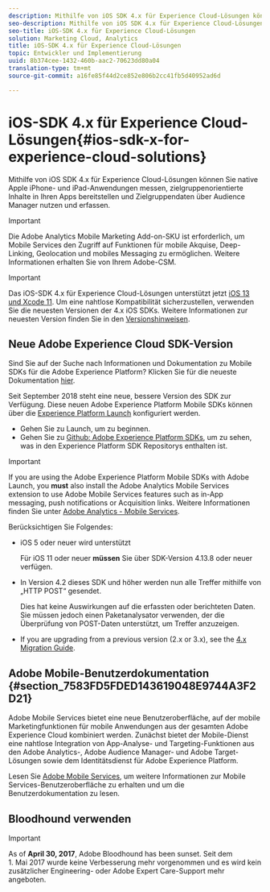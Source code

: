 ```yaml
---
description: Mithilfe von iOS SDK 4.x für Experience Cloud-Lösungen können Sie native Apple iPhone- und iPad-Anwendungen messen, zielgruppenorientierte Inhalte in Ihren Apps bereitstellen und Zielgruppendaten über Audience Manager nutzen und erfassen.
seo-description: Mithilfe von iOS SDK 4.x für Experience Cloud-Lösungen können Sie native Apple iPhone- und iPad-Anwendungen messen, zielgruppenorientierte Inhalte in Ihren Apps bereitstellen und Zielgruppendaten über Audience Manager nutzen und erfassen.
seo-title: iOS-SDK 4.x für Experience Cloud-Lösungen
solution: Marketing Cloud, Analytics
title: iOS-SDK 4.x für Experience Cloud-Lösungen
topic: Entwickler und Implementierung
uuid: 8b374cee-1432-460b-aac2-70623dd80a04
translation-type: tm+mt
source-git-commit: a16fe85f44d2ce852e806b2cc41fb5d40952ad6d

---
```



# iOS-SDK 4.x für Experience Cloud-Lösungen{#ios-sdk-x-for-experience-cloud-solutions}

Mithilfe von iOS SDK 4.x für Experience Cloud-Lösungen können Sie native Apple iPhone- und iPad-Anwendungen messen, zielgruppenorientierte Inhalte in Ihren Apps bereitstellen und Zielgruppendaten über Audience Manager nutzen und erfassen.

>[!IMPORTANT]
>
>Die Adobe Analytics Mobile Marketing Add-on-SKU ist erforderlich, um Mobile Services den Zugriff auf Funktionen für mobile Akquise, Deep-Linking, Geolocation und mobiles Messaging zu ermöglichen. Weitere Informationen erhalten Sie von Ihrem Adobe-CSM.

>[!IMPORTANT]
>
>Das iOS-SDK 4.x für Experience Cloud-Lösungen unterstützt jetzt [iOS 13 und Xcode 11](https://developer.apple.com/ios/). Um eine nahtlose Kompatibilität sicherzustellen, verwenden Sie die neuesten Versionen der 4.x iOS SDKs. Weitere Informationen zur neuesten Version finden Sie in den [Versionshinweisen](/help/ios/rel-notes.md).

## Neue Adobe Experience Cloud SDK-Version

Sind Sie auf der Suche nach Informationen und Dokumentation zu Mobile SDKs für die Adobe Experience Platform? Klicken Sie für die neueste Dokumentation [hier](https://aep-sdks.gitbook.io/docs/).

Seit September 2018 steht eine neue, bessere Version des SDK zur Verfügung. Diese neuen Adobe Experience Platform Mobile SDKs können über die [Experience Platform Launch](https://www.adobe.com/experience-platform/launch.html) konfiguriert werden.

* Gehen Sie zu Launch, um zu beginnen.
* Gehen Sie zu [Github: Adobe Experience Platform SDKs](https://github.com/Adobe-Marketing-Cloud/acp-sdks), um zu sehen, was in den Experience Platform SDK Repositorys enthalten ist.

>[!IMPORTANT]
>
> If you are using the Adobe Experience Platform Mobile SDKs with Adobe Launch, you **must** also install the Adobe Analytics Mobile Services extension to use Adobe Mobile Services features such as in-App messaging, push notifications or Acquisition links. Weitere Informationen finden Sie unter [Adobe Analytics - Mobile Services](https://aep-sdks.gitbook.io/docs/using-mobile-extensions/adobe-analytics-mobile-services).

Berücksichtigen Sie Folgendes:

* iOS 5 oder neuer wird unterstützt

   Für iOS 11 oder neuer **müssen** Sie über SDK-Version 4.13.8 oder neuer verfügen.

* In Version 4.2 dieses SDK und höher werden nun alle Treffer mithilfe von „HTTP POST“ gesendet.

   Dies hat keine Auswirkungen auf die erfassten oder berichteten Daten. Sie müssen jedoch einen Paketanalysator verwenden, der die Überprüfung von POST-Daten unterstützt, um Treffer anzuzeigen.

* If you are upgrading from a previous version (2.x or 3.x), see the [4.x Migration Guide](/help/ios/getting-started/migration-v3.md).

## Adobe Mobile-Benutzerdokumentation {#section_7583FD5FDED143619048E9744A3F2D21}

Adobe Mobile Services bietet eine neue Benutzeroberfläche, auf der mobile Marketingfunktionen für mobile Anwendungen aus der gesamten Adobe Experience Cloud kombiniert werden. Zunächst bietet der Mobile-Dienst eine nahtlose Integration von App-Analyse- und Targeting-Funktionen aus den Adobe Analytics-, Adobe Audience Manager- und Adobe Target-Lösungen sowie dem Identitätsdienst für Adobe Experience Platform.

Lesen Sie [Adobe Mobile Services](/help/using/home.md), um weitere Informationen zur Mobile Services-Benutzeroberfläche zu erhalten und um die Benutzerdokumentation zu lesen.

## Bloodhound verwenden

>[!IMPORTANT]
>
>As of **April 30, 2017**, Adobe Bloodhound has been
sunset. Seit dem 1. Mai 2017 wurde keine Verbesserung mehr vorgenommen und es wird kein zusätzlicher Engineering- oder Adobe Expert Care-Support mehr angeboten.
